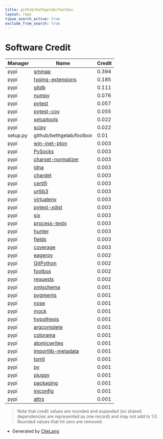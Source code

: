 ```yaml
---
title: github/bethgelab/foolbox
layout: repo
tipue_search_active: true
exclude_from_search: true
---
```

# Software Credit

|Manager|Name|Credit|
|-------|----|------|
|pypi|[smmap](https://github.com/gitpython-developers/smmap)|0.394|
|pypi|[typing-extensions](https://typing.readthedocs.io/)|0.185|
|pypi|[gitdb](https://github.com/gitpython-developers/gitdb)|0.111|
|pypi|[numpy](https://pypi.org/project/numpy)|0.076|
|pypi|[pytest](https://docs.pytest.org/en/latest/)|0.057|
|pypi|[pytest-cov](https://github.com/pytest-dev/pytest-cov)|0.055|
|pypi|[setuptools](https://github.com/pypa/setuptools)|0.022|
|pypi|[scipy](https://pypi.org/project/scipy)|0.022|
|setup.py|github/bethgelab/foolbox|0.01|
|pypi|[win-inet-pton](https://pypi.org/project/win-inet-pton)|0.003|
|pypi|[PySocks](https://pypi.org/project/PySocks)|0.003|
|pypi|[charset-normalizer](https://pypi.org/project/charset-normalizer)|0.003|
|pypi|[idna](https://pypi.org/project/idna)|0.003|
|pypi|[chardet](https://pypi.org/project/chardet)|0.003|
|pypi|[certifi](https://pypi.org/project/certifi)|0.003|
|pypi|[urllib3](https://pypi.org/project/urllib3)|0.003|
|pypi|[virtualenv](https://pypi.org/project/virtualenv)|0.003|
|pypi|[pytest-xdist](https://pypi.org/project/pytest-xdist)|0.003|
|pypi|[six](https://pypi.org/project/six)|0.003|
|pypi|[process-tests](https://pypi.org/project/process-tests)|0.003|
|pypi|[hunter](https://pypi.org/project/hunter)|0.003|
|pypi|[fields](https://pypi.org/project/fields)|0.003|
|pypi|[coverage](https://pypi.org/project/coverage)|0.003|
|pypi|[eagerpy](https://github.com/jonasrauber/eagerpy)|0.002|
|pypi|[GitPython](https://github.com/gitpython-developers/GitPython)|0.002|
|pypi|[foolbox](https://github.com/bethgelab/foolbox)|0.002|
|pypi|[requests](https://requests.readthedocs.io)|0.002|
|pypi|[xmlschema](https://pypi.org/project/xmlschema)|0.001|
|pypi|[pygments](https://pypi.org/project/pygments)|0.001|
|pypi|[nose](https://pypi.org/project/nose)|0.001|
|pypi|[mock](https://pypi.org/project/mock)|0.001|
|pypi|[hypothesis](https://pypi.org/project/hypothesis)|0.001|
|pypi|[argcomplete](https://pypi.org/project/argcomplete)|0.001|
|pypi|[colorama](https://pypi.org/project/colorama)|0.001|
|pypi|[atomicwrites](https://pypi.org/project/atomicwrites)|0.001|
|pypi|[importlib-metadata](https://pypi.org/project/importlib-metadata)|0.001|
|pypi|[tomli](https://pypi.org/project/tomli)|0.001|
|pypi|[py](https://pypi.org/project/py)|0.001|
|pypi|[pluggy](https://pypi.org/project/pluggy)|0.001|
|pypi|[packaging](https://pypi.org/project/packaging)|0.001|
|pypi|[iniconfig](https://pypi.org/project/iniconfig)|0.001|
|pypi|[attrs](https://pypi.org/project/attrs)|0.001|


> Note that credit values are rounded and expanded (so shared dependencies are represented as one record) and may not add to 1.0. Rounded values that hit zero are removed.


- Generated by [CiteLang](https://github.com/vsoch/citelang)
